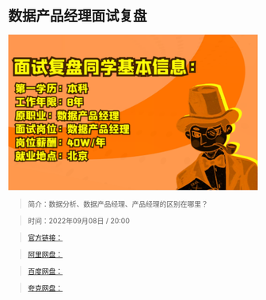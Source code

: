 # 数据产品经理面试复盘

![img](../../assets/f1ffc0d6581b459ab6554c024f3b255c.png)

> 简介：数据分析、数据产品经理、产品经理的区别在哪里？

> 时间：2022年09月08日 / 20:00

> [官方链接：]()

> [阿里网盘：]()

> [百度网盘：]()

> [夸克网盘：]()
